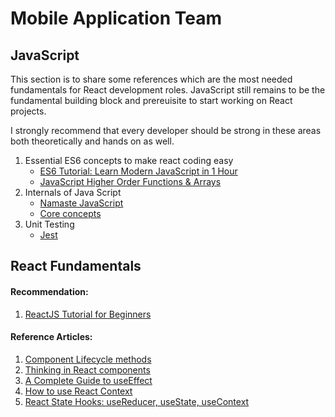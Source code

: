 # Mobile Application Team

## JavaScript 

This section is to share some references which are the most needed fundamentals for React development roles. JavaScript still remains to be the fundamental building block and prereuisite to start working on React projects.  
  
I strongly recommend that every developer should be strong in these areas both theoretically and hands on as well. 
1. Essential ES6 concepts to make react coding easy 
   - [ES6 Tutorial: Learn Modern JavaScript in 1 Hour](https://www.youtube.com/watch?v=NCwa_xi0Uuc)
   - [JavaScript Higher Order Functions & Arrays](https://www.youtube.com/watch?v=rRgD1yVwIvE)
2. Internals of Java Script 
   - [Namaste JavaScript](https://youtube.com/playlist?list=PLlasXeu85E9cQ32gLCvAvr9vNaUccPVNP)
   - [Core concepts](https://www.youtube.com/playlist?list=PLlasXeu85E9eLVlWFs-nz5PKXJU4f7Fks)
3. Unit Testing 
   - [Jest](https://www.youtube.com/watch?v=7r4xVDI2vho&t=2801s)

## React Fundamentals 

#### Recommendation:   
1. [ReactJS Tutorial for Beginners](https://www.youtube.com/playlist?list=PLC3y8-rFHvwgg3vaYJgHGnModB54rxOk3)

#### Reference Articles:  
1. [Component Lifecycle methods](https://www.w3schools.com/react/react_lifecycle.asp) 
2. [Thinking in React components](https://reactjs.org/docs/thinking-in-react.html) 
3. [A Complete Guide to useEffect](https://overreacted.io/a-complete-guide-to-useeffect/) 
4. [How to use React Context](https://www.robinwieruch.de/react-context/) 
5. [React State Hooks: useReducer, useState, useContext](https://www.robinwieruch.de/react-state-usereducer-usestate-usecontext/) 
